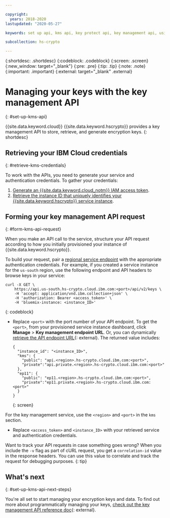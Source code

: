 ```yaml
---

copyright:
  years: 2018-2020
lastupdated: "2020-05-27"

keywords: set up api, kms api, key protect api, key management api, using api

subcollection: hs-crypto

---
```


{:shortdesc: .shortdesc}
{:codeblock: .codeblock}
{:screen: .screen}
{:new_window: target="_blank"}
{:pre: .pre}
{:tip: .tip}
{:note: .note}
{:important: .important}
{:external: target="_blank" .external}

# Managing your keys with the key management API
{: #set-up-kms-api}

{{site.data.keyword.cloud}} {{site.data.keyword.hscrypto}} provides a key management API to store, retrieve, and generate encryption keys.
{: shortdesc}

## Retrieving your IBM Cloud credentials
{: #retrieve-kms-credentials}

To work with the APIs, you need to generate your service and authentication credentials. To gather your credentials:

1. [Generate an {{site.data.keyword.cloud_notm}} IAM access token](/docs/hs-crypto?topic=hs-crypto-retrieve-access-token).
2. [Retrieve the instance ID that uniquely identifies your {{site.data.keyword.hscrypto}} service instance](/docs/hs-crypto?topic=hs-crypto-retrieve-instance-ID).

## Forming your key management API request
{: #form-kms-api-request}

When you make an API call to the service, structure your API request according to how you initially provisioned your instance of {{site.data.keyword.hscrypto}}.

To build your request, pair a [regional service endpoint](/docs/hs-crypto?topic=hs-crypto-regions) with the appropriate authentication credentials. For example, if you created a service instance for the `us-south` region, use the following endpoint and API headers to browse keys in your service:

```cURL
curl -X GET \
    https://api.us-south.hs-crypto.cloud.ibm.com:<port>/api/v2/keys \
    -H 'accept: application/vnd.ibm.collection+json' \
    -H 'authorization: Bearer <access_token>' \
    -H 'bluemix-instance: <instance_ID>'
```
{: codeblock}

* Replace `<port>` with the port number of your API endpoint. To get the `<port>`, from your provisioned service instance dashboard, click **Manage** &gt; **Key management endpoint URL**. Or, you can dynamically [retrieve the API endpoint URL](https://{DomainName}/apidocs/hs-crypto#retrieve-the-api-endpoint-url){: external}. The returned value includes:

  ```
  {
    "instance_id": "<instance_ID>",
    "kms": {
      "public": "api.<region>.hs-crypto.cloud.ibm.com:<port>",
      "private":"api.private.<region>.hs-crypto.cloud.ibm.com:<port>"
    },
    "ep11": {
      "public": "ep11.<region>.hs-crypto.cloud.ibm.com:<port>",
      "private":"ep11.private.<region>.hs-crypto.cloud.ibm.com:<port>"
    }
  }
  ```
  {: screen}

For the key management service, use the `<region>` and `<port>`  in the `kms` section.

* Replace `<access_token>` and `<instance_ID>` with your retrieved service and authentication credentials.

Want to track your API requests in case something goes wrong? When you include the `-v` flag as part of cURL request, you get a `correlation-id` value in the response headers. You can use this value to correlate and track the request for debugging purposes.
{: tip}


## What's next
{: #set-up-kms-api-next-steps}

You're all set to start managing your encryption keys and data. To find out more about programmatically managing your keys, [check out the key management API reference doc](https://{DomainName}/apidocs/key-protect){: external}.
